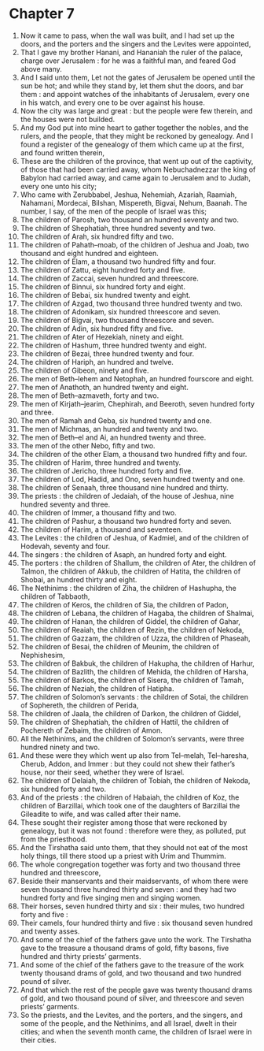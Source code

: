 # Chapter 7

1. Now it came to pass, when the wall was built, and I had set up the doors, and the porters and the singers and the Levites were appointed,
2. That I gave my brother Hanani, and Hananiah the ruler of the palace, charge over Jerusalem : for he was a faithful man, and feared God above many.
3. And I said unto them, Let not the gates of Jerusalem be opened until the sun be hot; and while they stand by, let them shut the doors, and bar them : and appoint watches of the inhabitants of Jerusalem, every one in his watch, and every one to be over against his house.
4. Now the city was large and great : but the people were few therein, and the houses were not builded.
5. And my God put into mine heart to gather together the nobles, and the rulers, and the people, that they might be reckoned by genealogy. And I found a register of the genealogy of them which came up at the first, and found written therein,
6. These are the children of the province, that went up out of the captivity, of those that had been carried away, whom Nebuchadnezzar the king of Babylon had carried away, and came again to Jerusalem and to Judah, every one unto his city;
7. Who came with Zerubbabel, Jeshua, Nehemiah, Azariah, Raamiah, Nahamani, Mordecai, Bilshan, Mispereth, Bigvai, Nehum, Baanah. The number, I say, of the men of the people of Israel was this;
8. The children of Parosh, two thousand an hundred seventy and two.
9. The children of Shephatiah, three hundred seventy and two.
10. The children of Arah, six hundred fifty and two.
11. The children of Pahath–moab, of the children of Jeshua and Joab, two thousand and eight hundred and eighteen.
12. The children of Elam, a thousand two hundred fifty and four.
13. The children of Zattu, eight hundred forty and five.
14. The children of Zaccai, seven hundred and threescore.
15. The children of Binnui, six hundred forty and eight.
16. The children of Bebai, six hundred twenty and eight.
17. The children of Azgad, two thousand three hundred twenty and two.
18. The children of Adonikam, six hundred threescore and seven.
19. The children of Bigvai, two thousand threescore and seven.
20. The children of Adin, six hundred fifty and five.
21. The children of Ater of Hezekiah, ninety and eight.
22. The children of Hashum, three hundred twenty and eight.
23. The children of Bezai, three hundred twenty and four.
24. The children of Hariph, an hundred and twelve.
25. The children of Gibeon, ninety and five.
26. The men of Beth–lehem and Netophah, an hundred fourscore and eight.
27. The men of Anathoth, an hundred twenty and eight.
28. The men of Beth–azmaveth, forty and two.
29. The men of Kirjath–jearim, Chephirah, and Beeroth, seven hundred forty and three.
30. The men of Ramah and Geba, six hundred twenty and one.
31. The men of Michmas, an hundred and twenty and two.
32. The men of Beth–el and Ai, an hundred twenty and three.
33. The men of the other Nebo, fifty and two.
34. The children of the other Elam, a thousand two hundred fifty and four.
35. The children of Harim, three hundred and twenty.
36. The children of Jericho, three hundred forty and five.
37. The children of Lod, Hadid, and Ono, seven hundred twenty and one.
38. The children of Senaah, three thousand nine hundred and thirty.
39. The priests : the children of Jedaiah, of the house of Jeshua, nine hundred seventy and three.
40. The children of Immer, a thousand fifty and two.
41. The children of Pashur, a thousand two hundred forty and seven.
42. The children of Harim, a thousand and seventeen.
43. The Levites : the children of Jeshua, of Kadmiel, and of the children of Hodevah, seventy and four.
44. The singers : the children of Asaph, an hundred forty and eight.
45. The porters : the children of Shallum, the children of Ater, the children of Talmon, the children of Akkub, the children of Hatita, the children of Shobai, an hundred thirty and eight.
46. The Nethinims : the children of Ziha, the children of Hashupha, the children of Tabbaoth,
47. The children of Keros, the children of Sia, the children of Padon,
48. The children of Lebana, the children of Hagaba, the children of Shalmai,
49. The children of Hanan, the children of Giddel, the children of Gahar,
50. The children of Reaiah, the children of Rezin, the children of Nekoda,
51. The children of Gazzam, the children of Uzza, the children of Phaseah,
52. The children of Besai, the children of Meunim, the children of Nephishesim,
53. The children of Bakbuk, the children of Hakupha, the children of Harhur,
54. The children of Bazlith, the children of Mehida, the children of Harsha,
55. The children of Barkos, the children of Sisera, the children of Tamah,
56. The children of Neziah, the children of Hatipha.
57. The children of Solomon’s servants : the children of Sotai, the children of Sophereth, the children of Perida,
58. The children of Jaala, the children of Darkon, the children of Giddel,
59. The children of Shephatiah, the children of Hattil, the children of Pochereth of Zebaim, the children of Amon.
60. All the Nethinims, and the children of Solomon’s servants, were three hundred ninety and two.
61. And these were they which went up also from Tel–melah, Tel–haresha, Cherub, Addon, and Immer : but they could not shew their father’s house, nor their seed, whether they were of Israel.
62. The children of Delaiah, the children of Tobiah, the children of Nekoda, six hundred forty and two.
63. And of the priests : the children of Habaiah, the children of Koz, the children of Barzillai, which took one of the daughters of Barzillai the Gileadite to wife, and was called after their name.
64. These sought their register among those that were reckoned by genealogy, but it was not found : therefore were they, as polluted, put from the priesthood.
65. And the Tirshatha said unto them, that they should not eat of the most holy things, till there stood up a priest with Urim and Thummim.
66. The whole congregation together was forty and two thousand three hundred and threescore,
67. Beside their manservants and their maidservants, of whom there were seven thousand three hundred thirty and seven : and they had two hundred forty and five singing men and singing women.
68. Their horses, seven hundred thirty and six : their mules, two hundred forty and five :
69. Their camels, four hundred thirty and five : six thousand seven hundred and twenty asses.
70. And some of the chief of the fathers gave unto the work. The Tirshatha gave to the treasure a thousand drams of gold, fifty basons, five hundred and thirty priests’ garments.
71. And some of the chief of the fathers gave to the treasure of the work twenty thousand drams of gold, and two thousand and two hundred pound of silver.
72. And that which the rest of the people gave was twenty thousand drams of gold, and two thousand pound of silver, and threescore and seven priests’ garments.
73. So the priests, and the Levites, and the porters, and the singers, and some of the people, and the Nethinims, and all Israel, dwelt in their cities; and when the seventh month came, the children of Israel were in their cities.

